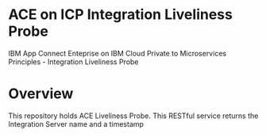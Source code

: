 # ACE on ICP Integration Liveliness Probe

IBM App Connect Enteprise on IBM Cloud Private to Microservices Principles - Integration Liveliness Probe



# Overview

This repository holds ACE Liveliness Probe. This RESTful service returns the Integration Server name and a timestamp

